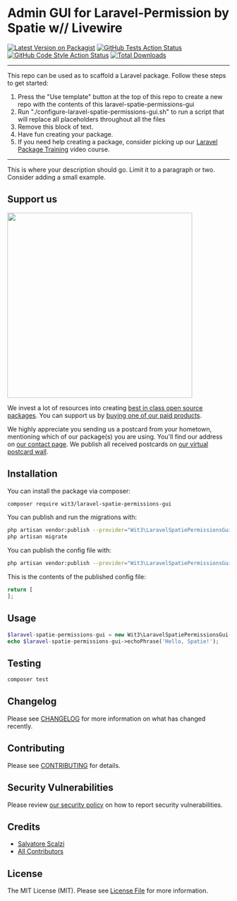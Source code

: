# Admin GUI for Laravel-Permission by Spatie w// Livewire

[![Latest Version on Packagist](https://img.shields.io/packagist/v/wit3/laravel-spatie-permissions-gui.svg?style=flat-square)](https://packagist.org/packages/wit3/laravel-spatie-permissions-gui)
[![GitHub Tests Action Status](https://img.shields.io/github/workflow/status/wit3/laravel-spatie-permissions-gui/run-tests?label=tests)](https://github.com/wit3/laravel-spatie-permissions-gui/actions?query=workflow%3Arun-tests+branch%3Amain)
[![GitHub Code Style Action Status](https://img.shields.io/github/workflow/status/wit3/laravel-spatie-permissions-gui/Check%20&%20fix%20styling?label=code%20style)](https://github.com/wit3/laravel-spatie-permissions-gui/actions?query=workflow%3A"Check+%26+fix+styling"+branch%3Amain)
[![Total Downloads](https://img.shields.io/packagist/dt/wit3/laravel-spatie-permissions-gui.svg?style=flat-square)](https://packagist.org/packages/wit3/laravel-spatie-permissions-gui)

---
This repo can be used as to scaffold a Laravel package. Follow these steps to get started:

1. Press the "Use template" button at the top of this repo to create a new repo with the contents of this laravel-spatie-permissions-gui
2. Run "./configure-laravel-spatie-permissions-gui.sh" to run a script that will replace all placeholders throughout all the files
3. Remove this block of text.
4. Have fun creating your package.
5. If you need help creating a package, consider picking up our <a href="https://laravelpackage.training">Laravel Package Training</a> video course.
---

This is where your description should go. Limit it to a paragraph or two. Consider adding a small example.

## Support us

[<img src="https://github-ads.s3.eu-central-1.amazonaws.com/laravel-spatie-permissions-gui.jpg?t=1" width="419px" />](https://spatie.be/github-ad-click/laravel-spatie-permissions-gui)

We invest a lot of resources into creating [best in class open source packages](https://spatie.be/open-source). You can support us by [buying one of our paid products](https://spatie.be/open-source/support-us).

We highly appreciate you sending us a postcard from your hometown, mentioning which of our package(s) you are using. You'll find our address on [our contact page](https://spatie.be/about-us). We publish all received postcards on [our virtual postcard wall](https://spatie.be/open-source/postcards).

## Installation

You can install the package via composer:

```bash
composer require wit3/laravel-spatie-permissions-gui
```

You can publish and run the migrations with:

```bash
php artisan vendor:publish --provider="Wit3\LaravelSpatiePermissionsGui\LaravelSpatiePermissionsGuiServiceProvider" --tag="laravel-spatie-permissions-gui-migrations"
php artisan migrate
```

You can publish the config file with:
```bash
php artisan vendor:publish --provider="Wit3\LaravelSpatiePermissionsGui\LaravelSpatiePermissionsGuiServiceProvider" --tag="laravel-spatie-permissions-gui-config"
```

This is the contents of the published config file:

```php
return [
];
```

## Usage

```php
$laravel-spatie-permissions-gui = new Wit3\LaravelSpatiePermissionsGui();
echo $laravel-spatie-permissions-gui->echoPhrase('Hello, Spatie!');
```

## Testing

```bash
composer test
```

## Changelog

Please see [CHANGELOG](CHANGELOG.md) for more information on what has changed recently.

## Contributing

Please see [CONTRIBUTING](.github/CONTRIBUTING.md) for details.

## Security Vulnerabilities

Please review [our security policy](../../security/policy) on how to report security vulnerabilities.

## Credits

- [Salvatore Scalzi](https://github.com/Wit3)
- [All Contributors](../../contributors)

## License

The MIT License (MIT). Please see [License File](LICENSE.md) for more information.
